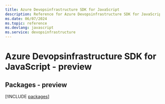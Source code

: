 ```yaml
---
title: Azure Devopsinfrastructure SDK for JavaScript
description: Reference for Azure Devopsinfrastructure SDK for JavaScript
ms.date: 06/07/2024
ms.topic: reference
ms.devlang: javascript
ms.service: devopsinfrastructure
---
```

# Azure Devopsinfrastructure SDK for JavaScript - preview
## Packages - preview
[!INCLUDE [packages](devopsinfrastructure-index.md)]